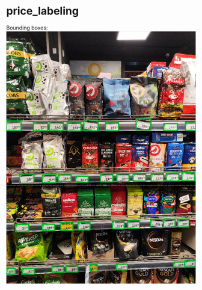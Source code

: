 # price_labeling

Bounding boxes: 
<br>
<img src="samples/Screenshot from 2025-01-16 17-22-03.png" width="512"/>
